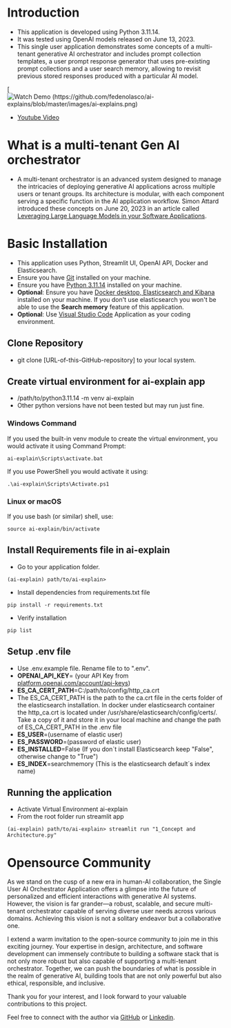 # Introduction
* This application is developed using Python 3.11.14.
* It was tested using OpenAI models released on June 13, 2023.
* This single user application demonstrates some concepts of a multi-tenant generative AI orchestrator and includes prompt collection templates, a user prompt response generator that uses pre-existing prompt collections and a user search memory, allowing to revisit previous stored responses produced with a particular AI model.

[![Watch Demo (https://github.com/fedenolasco/ai-explains/blob/master/images/ai-explains.png)]([https://youtu.be/T-D1KVIuvjA](https://www.youtube.com/watch?v=dMkrbnyd0LM))

* [Youtube Video](https://www.youtube.com/watch?v=dMkrbnyd0LM)

# What is a multi-tenant Gen AI orchestrator
* A multi-tenant orchestrator is an advanced system designed to manage the intricacies of deploying generative AI applications across multiple users or tenant groups. Its architecture is modular, with each component serving a specific function in the AI application workflow. Simon Attard introduced these concepts on June 20, 2023 in an article called [Leveraging Large Language Models in your Software Applications](https://medium.com/@simon_attard/leveraging-large-language-models-in-your-software-applications-9ea520fb2f34).

# Basic Installation
* This application uses Python, Streamlit UI, OpenAI API, Docker and Elasticsearch.
* Ensure you have [Git](https://git-scm.com/downloads) installed on your machine.
* Ensure you have [Python 3.11.14](https://www.python.org/downloads/release/python-3114/) installed on your machine.
* __Optional__: Ensure you have [Docker desktop, Elasticsearch and Kibana](https://www.elastic.co/guide/en/elasticsearch/reference/current/run-elasticsearch-locally.html) installed on your machine. If you don't use elasticsearch you won't be able to use the __Search memory__ feature of this application.
* __Optional__: Use [Visual Studio Code](https://code.visualstudio.com/) Application as your coding environment.

## Clone Repository
* git clone [URL-of-this-GitHub-repository] to your local system.

## Create virtual environment for ai-explain app
* /path/to/python3.11.14 -m venv ai-explain
* Other python versions have not been tested but may run just fine.

### Windows Command
If you used the built-in venv module to create the virtual environment, you would activate it using Command Prompt:
```
ai-explain\Scripts\activate.bat
```
If you use PowerShell you would activate it using:
```
.\ai-explain\Scripts\Activate.ps1
```
### Linux or macOS
If you use bash (or similar) shell, use:
```
source ai-explain/bin/activate
```

## Install Requirements file in ai-explain
* Go to your application folder.
```
(ai-explain) path/to/ai-explain>
```
* Install dependencies from requirements.txt file
```
pip install -r requirements.txt
```
* Verify installation
```
pip list
```
## Setup .env file
* Use .env.example file. Rename file to to ".env".
* __OPENAI_API_KEY__= (your API Key from [platform.openai.com/account/api-keys](https://platform.openai.com/account/api-keys))
* __ES_CA_CERT_PATH__=C:/path/to/config/http_ca.crt
* The ES_CA_CERT_PATH is the path to the ca.crt file in the certs folder of the elasticsearch installation. In docker under elasticsearch container the http_ca.crt is located under /usr/share/elasticsearch/config/certs/. Take a copy of it and store it in your local machine and change the path of ES_CA_CERT_PATH in the .env file
* __ES_USER__=(username of elastic user)
* __ES_PASSWORD__=(password of elastic user)
* __ES_INSTALLED__=False (If you don´t install Elasticsearch keep "False", otherwise change to "True")
* __ES_INDEX__=searchmemory (This is the elasticsearch default´s index name)

## Running the application
* Activate Virtual Environment ai-explain
* From the root folder run streamlit app
```
(ai-explain) path/to/ai-explain> streamlit run "1_Concept and Architecture.py" 
```
# Opensource Community
As we stand on the cusp of a new era in human-AI collaboration, the Single User AI Orchestrator Application offers a glimpse into the future of personalized and efficient interactions with generative AI systems. However, the vision is far grander—a robust, scalable, and secure multi-tenant orchestrator capable of serving diverse user needs across various domains. Achieving this vision is not a solitary endeavor but a collaborative one.

I extend a warm invitation to the open-source community to join me in this exciting journey. Your expertise in design, architecture, and software development can immensely contribute to building a software stack that is not only more robust but also capable of supporting a multi-tenant orchestrator. Together, we can push the boundaries of what is possible in the realm of generative AI, building tools that are not only powerful but also ethical, responsible, and inclusive.

Thank you for your interest, and I look forward to your valuable contributions to this project.

Feel free to connect with the author via [GitHub](https://github.com/fedenolasco) or [Linkedin](https://www.linkedin.com/in/federiconolasco/).



